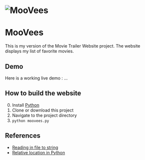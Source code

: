 # ![MooVees](http://via.placeholder.com/850x150)
# MooVees
This is my version of the Movie Trailer Website project. The website displays my list of favorite movies.


## Demo
Here is a working live demo :  ...


## How to build the website
0. Install [Python](https://www.python.org)
0. Clone or download this project
0. Navigate to the project directory
0. `python moovees.py`


## References

- [Reading in file to string](https://stackoverflow.com/questions/8369219/how-do-i-read-a-text-file-into-a-string-variable-in-python)
- [Relative location in Python](https://stackoverflow.com/questions/7165749/open-file-in-a-relative-location-in-python)
